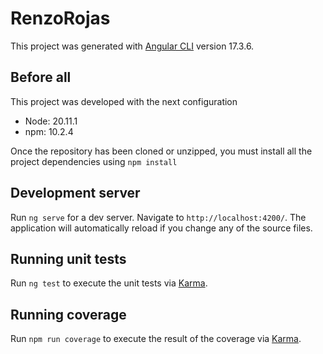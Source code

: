 # RenzoRojas

This project was generated with [Angular CLI](https://github.com/angular/angular-cli) version 17.3.6.

## Before all

This project was developed with the next configuration
* Node: 20.11.1
* npm: 10.2.4

Once the repository has been cloned or unzipped, you must install all the project dependencies using `npm install`

## Development server

Run `ng serve` for a dev server. Navigate to `http://localhost:4200/`. The application will automatically reload if you change any of the source files.

## Running unit tests

Run `ng test` to execute the unit tests via [Karma](https://karma-runner.github.io).

## Running coverage 

Run `npm run coverage` to execute the result of the coverage via [Karma](https://karma-runner.github.io).
